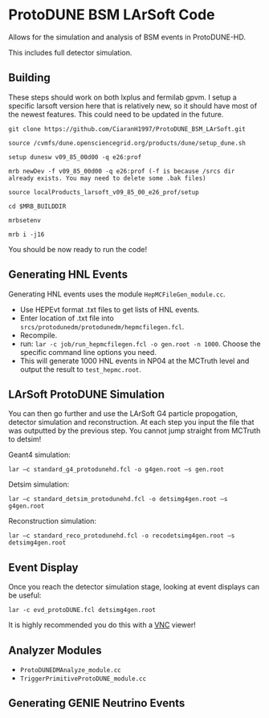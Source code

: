 # ProtoDUNE BSM LArSoft Code

Allows for the simulation and analysis of BSM events in ProtoDUNE-HD.

This includes full detector simulation.

## Building

These steps should work on both lxplus and fermilab gpvm. I setup a specific larsoft version here that is relatively new, so it should have most of the newest features. This could need to be updated in the future.

```
git clone https://github.com/CiaranH1997/ProtoDUNE_BSM_LArSoft.git

source /cvmfs/dune.opensciencegrid.org/products/dune/setup_dune.sh

setup dunesw v09_85_00d00 -q e26:prof

mrb newDev -f v09_85_00d00 -q e26:prof (-f is because /srcs dir already exists. You may need to delete some .bak files)

source localProducts_larsoft_v09_85_00_e26_prof/setup

cd $MRB_BUILDDIR

mrbsetenv

mrb i -j16
```

You should be now ready to run the code!

## Generating HNL Events

Generating HNL events uses the module `HepMCFileGen_module.cc`.

- Use HEPEvt format .txt files to get lists of HNL events.
- Enter location of .txt file into `srcs/protodunedm/protodunedm/hepmcfilegen.fcl`.
- Recompile.
- run: `lar -c job/run_hepmcfilegen.fcl -o gen.root -n 1000`. Choose the specific command line options you need.
- This will generate 1000 HNL events in NP04 at the MCTruth level and output the result to `test_hepmc.root`.

## LArSoft ProtoDUNE Simulation

You can then go further and use the LArSoft G4 particle propogation, detector simulation and reconstruction. At each step you input the file that was outputted by the previous step. You cannot jump straight from MCTruth to detsim!

Geant4 simulation:
```
lar –c standard_g4_protodunehd.fcl -o g4gen.root –s gen.root
```
Detsim simulation:
```
lar –c standard_detsim_protodunehd.fcl -o detsimg4gen.root –s g4gen.root
```
Reconstruction simulation:
```
lar –c standard_reco_protodunehd.fcl -o recodetsimg4gen.root –s detsimg4gen.root
```

## Event Display

Once you reach the detector simulation stage, looking at event displays can be useful:

```
lar -c evd_protoDUNE.fcl detsimg4gen.root
```

It is highly recommended you do this with a [VNC](https://sbnsoftware.github.io/sbndcode_wiki/Viewing_events_remotely_with_VNC.html) viewer!

## Analyzer Modules

- `ProtoDUNEDMAnalyze_module.cc`
- `TriggerPrimitiveProtoDUNE_module.cc`

## Generating GENIE Neutrino Events

